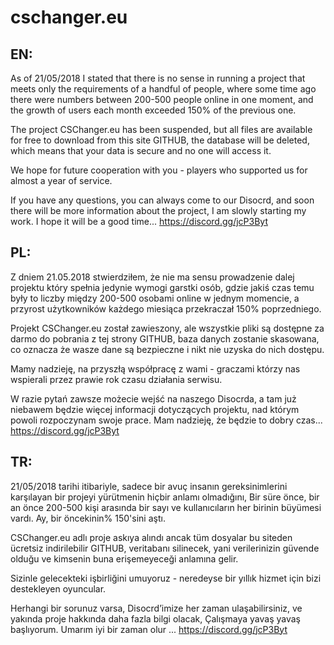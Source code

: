 # cschanger.eu


## EN: 

As of 21/05/2018 I stated that there is no sense in running a project that meets only the requirements of a handful of people,
where some time ago there were numbers between 200-500 people online in one moment, and the growth of users each
month exceeded 150% of the previous one.

The project CSChanger.eu has been suspended, but all files are available for free to download from this site GITHUB,
the database will be deleted, which means that your data is secure and no one will access it.

We hope for future cooperation with you - players who supported us for almost a year of service.

If you have any questions, you can always come to our Disocrd, and soon there will be more information about the project,
I am slowly starting my work. I hope it will be a good time... https://discord.gg/jcP3Byt



## PL:

Z dniem 21.05.2018 stwierdziłem, że nie ma sensu prowadzenie dalej projektu który spełnia jedynie wymogi garstki osób,
gdzie jakiś czas temu były to liczby między 200-500 osobami online w jednym momencie, a przyrost użytkowników każdego
miesiąca przekraczał 150% poprzedniego.

Projekt CSChanger.eu został zawieszony, ale wszystkie pliki są dostępne za darmo do pobrania z tej strony GITHUB,
baza danych zostanie skasowana, co oznacza że wasze dane są bezpieczne i nikt nie uzyska do nich dostępu.

Mamy nadzieję, na przyszłą współpracę z wami - graczami którzy nas wspierali przez prawie rok czasu działania serwisu.

W razie pytań zawsze możecie wejść na naszego Disocrda, a tam już niebawem będzie więcej informacji dotyczących projektu,
nad którym powoli rozpoczynam swoje prace. Mam nadzieję, że będzie to dobry czas... https://discord.gg/jcP3Byt



## TR:

21/05/2018 tarihi itibariyle, sadece bir avuç insanın gereksinimlerini karşılayan bir projeyi yürütmenin hiçbir anlamı olmadığını,
Bir süre önce, bir an önce 200-500 kişi arasında bir sayı ve kullanıcıların her birinin büyümesi vardı.
Ay, bir öncekinin% 150'sini aştı.

CSChanger.eu adlı proje askıya alındı ancak tüm dosyalar bu siteden ücretsiz indirilebilir GITHUB,
veritabanı silinecek, yani verilerinizin güvende olduğu ve kimsenin buna erişemeyeceği anlamına gelir.

Sizinle gelecekteki işbirliğini umuyoruz - neredeyse bir yıllık hizmet için bizi destekleyen oyuncular.

Herhangi bir sorunuz varsa, Disocrd’imize her zaman ulaşabilirsiniz, ve yakında proje hakkında daha fazla bilgi olacak,
Çalışmaya yavaş yavaş başlıyorum. Umarım iyi bir zaman olur ... https://discord.gg/jcP3Byt
